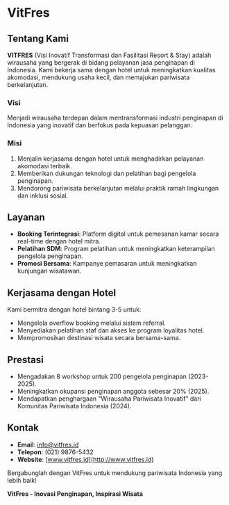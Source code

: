 # VitFres

## Tentang Kami
**VITFRES** (Visi Inovatif Transformasi dan Fasilitasi Resort & Stay) adalah wirausaha yang bergerak di bidang pelayanan jasa penginapan di Indonesia. Kami bekerja sama dengan hotel untuk meningkatkan kualitas akomodasi, mendukung usaha kecil, dan memajukan pariwisata berkelanjutan.

### Visi
Menjadi wirausaha terdepan dalam mentransformasi industri penginapan di Indonesia yang inovatif dan berfokus pada kepuasan pelanggan.

### Misi
1. Menjalin kerjasama dengan hotel untuk menghadirkan pelayanan akomodasi terbaik.
2. Memberikan dukungan teknologi dan pelatihan bagi pengelola penginapan.
3. Mendorong pariwisata berkelanjutan melalui praktik ramah lingkungan dan inklusi sosial.

## Layanan
- **Booking Terintegrasi**: Platform digital untuk pemesanan kamar secara real-time dengan hotel mitra.
- **Pelatihan SDM**: Program pelatihan untuk meningkatkan keterampilan pengelola penginapan.
- **Promosi Bersama**: Kampanye pemasaran untuk meningkatkan kunjungan wisatawan.

## Kerjasama dengan Hotel
Kami bermitra dengan hotel bintang 3-5 untuk:
- Mengelola overflow booking melalui sistem referral.
- Menyediakan pelatihan staf dan akses ke program loyalitas hotel.
- Mempromosikan destinasi wisata secara bersama-sama.

## Prestasi
- Mengadakan 8 workshop untuk 200 pengelola penginapan (2023-2025).
- Meningkatkan okupansi penginapan anggota sebesar 20% (2025).
- Mendapatkan penghargaan "Wirausaha Pariwisata Inovatif" dari Komunitas Pariwisata Indonesia (2024).

## Kontak
- **Email**: info@vitfres.id
- **Telepon**: (021) 9876-5432
- **Website**: [www.vitfres.id](http://www.vitfres.id)

Bergabunglah dengan VitFres untuk mendukung pariwisata Indonesia yang lebih baik!

**VitFres - Inovasi Penginapan, Inspirasi Wisata**

